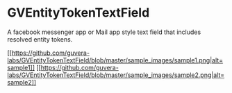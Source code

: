 # GVEntityTokenTextField
A facebook messenger app or Mail app style text field that includes resolved entity tokens. 

[[https://github.com/guvera-labs/GVEntityTokenTextField/blob/master/sample_images/sample1.png|alt=sample1]]
[[https://github.com/guvera-labs/GVEntityTokenTextField/blob/master/sample_images/sample2.png|alt=sample2]]